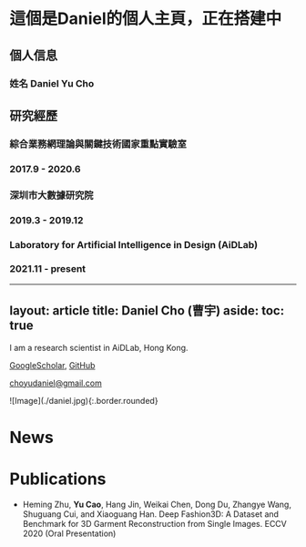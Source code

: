 

# 這個是Daniel的個人主頁，正在搭建中




## 個人信息
### 姓名 Daniel Yu Cho


## 研究經歷

### 綜合業務網理論與關鍵技術國家重點實驗室                      
### 2017.9 - 2020.6

### 深圳市大數據研究院                                           
### 2019.3 - 2019.12   

### Laboratory for Artificial Intelligence in Design (AiDLab)    
### 2021.11 - present




---
layout: article
title: Daniel Cho (曹宇)
aside:
  toc: true
---

<div class="gird-containre">
<div class="grid grid--p-2">
<div class="cell cell--12 cell--md-auto" markdown="1">
I am a research scientist in AiDLab, Hong Kong.


[GoogleScholar](https://scholar.google.com.hk/citations?user=jkEWQIYAAAAJ&hl=zh-CN), [GitHub](https://github.com/DanielCho-HK)

[choyudaniel@gmail.com](mailto:choyudaniel@gmail.com)
</div>
<div class="cell cell--12 cell--md-4 " markdown="1">
![Image](./daniel.jpg){:.border.rounded}
</div>
</div>
</div>

# News


# Publications
* Heming Zhu, **Yu Cao**, Hang Jin, Weikai Chen, Dong Du, Zhangye Wang, Shuguang Cui, and Xiaoguang Han. Deep Fashion3D: A Dataset and Benchmark for 3D Garment Reconstruction from Single Images. ECCV 2020 (Oral Presentation)
